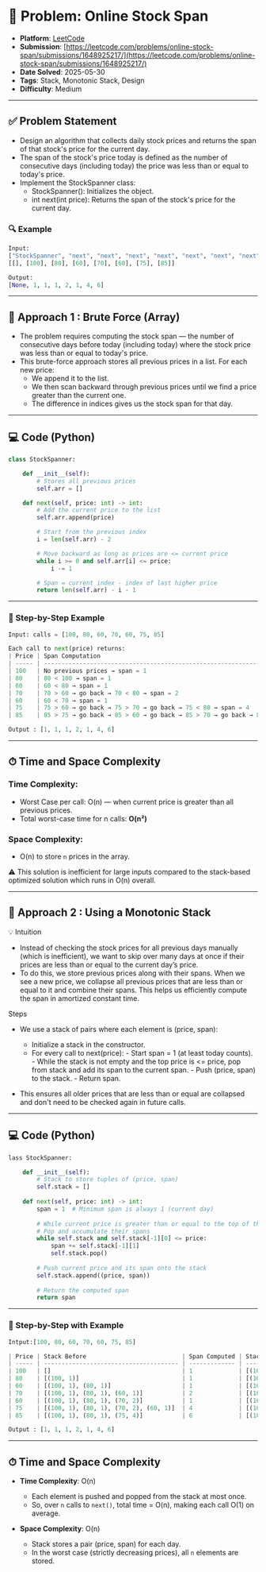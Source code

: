 # 🧲 Problem: Online Stock Span

- **Platform**: [LeetCode](https://leetcode.com/problems/online-stock-span/description/)
- **Submission**: [https://leetcode.com/problems/online-stock-span/submissions/1648925217/](https://leetcode.com/problems/online-stock-span/submissions/1648925217/)
- **Date Solved**: 2025-05-30
- **Tags**: Stack, Monotonic Stack, Design
- **Difficulty**: Medium

---

## ✅ Problem Statement
- Design an algorithm that collects daily stock prices and returns the span of that stock's price for the current day.
- The span of the stock's price today is defined as the number of consecutive days (including today) the price was less than or equal to today's price.
- Implement the StockSpanner class:
     - StockSpanner(): Initializes the object.
     - int next(int price): Returns the span of the stock's price for the current day.

### 🔍 Example
```python
Input: 
["StockSpanner", "next", "next", "next", "next", "next", "next", "next"]
[[], [100], [80], [60], [70], [60], [75], [85]]

Output: 
[None, 1, 1, 1, 2, 1, 4, 6]

```
---

## 🚀 Approach 1 : Brute Force (Array)
- The problem requires computing the stock span — the number of consecutive days before today (including today) where the stock price was less than or equal to today's price.
- This brute-force approach stores all previous prices in a list. For each new price:
     - We append it to the list.
     - We then scan backward through previous prices until we find a price greater than the current one.
     - The difference in indices gives us the stock span for that day.

---

## 💻 Code (Python)

```python
class StockSpanner:

    def __init__(self):
        # Stores all previous prices
        self.arr = []

    def next(self, price: int) -> int:
        # Add the current price to the list
        self.arr.append(price)

        # Start from the previous index
        i = len(self.arr) - 2

        # Move backward as long as prices are <= current price
        while i >= 0 and self.arr[i] <= price:
            i -= 1

        # Span = current index - index of last higher price
        return len(self.arr) - i - 1

```
---
### 🔁 Step-by-Step Example
```python
Input: calls = [100, 80, 60, 70, 60, 75, 85]

Each call to next(price) returns:
| Price | Span Computation                                                                                    | Span |
| ----- | --------------------------------------------------------------------------------------------------- | ---- |
| 100   | No previous prices → span = 1                                                                       | 1    |
| 80    | 80 < 100 → span = 1                                                                                 | 1    |
| 60    | 60 < 80 → span = 1                                                                                  | 1    |
| 70    | 70 > 60 → go back → 70 < 80 → span = 2                                                              | 2    |
| 60    | 60 < 70 → span = 1                                                                                  | 1    |
| 75    | 75 > 60 → go back → 75 > 70 → go back → 75 < 80 → span = 4                                          | 4    |
| 85    | 85 > 75 → go back → 85 > 60 → go back → 85 > 70 → go back → 85 > 60 → go back → 85 < 100 → span = 6 | 6    |

Output : [1, 1, 1, 2, 1, 4, 6]

```

---

## ⏱ Time and Space Complexity

### Time Complexity:
- Worst Case per call: O(n) — when current price is greater than all previous prices.
- Total worst-case time for n calls: **O(n²)**

### Space Complexity:
- O(n) to store `n` prices in the array.

⚠️ This solution is inefficient for large inputs compared to the stack-based optimized solution which runs in O(n) overall.

---

## 🚀 Approach  2 : Using a Monotonic Stack
💡 Intuition
- Instead of checking the stock prices for all previous days manually (which is inefficient), we want to skip over many days at once if their prices are less than or equal to the current day’s price.
- To do this, we store previous prices along with their spans. When we see a new price, we collapse all previous prices that are less than or equal to it and combine their spans. This helps us efficiently compute the span in amortized constant time.

Steps
- We use a stack of pairs where each element is (price, span):
     - Initialize a stack in the constructor.
     - For every call to next(price):
           - Start span = 1 (at least today counts).
           - While the stack is not empty and the top price is <= price, pop from stack and add its span to the current span.
           - Push (price, span) to the stack.
           - Return span.

- This ensures all older prices that are less than or equal are collapsed and don't need to be checked again in future calls.
---

## 💻 Code (Python)

```python
lass StockSpanner:

    def __init__(self):
        # Stack to store tuples of (price, span)
        self.stack = []
        
    def next(self, price: int) -> int:
        span = 1  # Minimum span is always 1 (current day)
        
        # While current price is greater than or equal to the top of the stack
        # Pop and accumulate their spans
        while self.stack and self.stack[-1][0] <= price:
            span += self.stack[-1][1]
            self.stack.pop()
        
        # Push current price and its span onto the stack
        self.stack.append((price, span))
        
        # Return the computed span
        return span
```
---
### 🔁 Step-by-Step with Example
```python
Intput:[100, 80, 60, 70, 60, 75, 85]

| Price | Stack Before                           | Span Computed | Stack After                           |
| ----- | -------------------------------------- | ------------- | --------------------------------------|
| 100   | []                                     | 1             | [(100, 1)]                            |
| 80    | [(100, 1)]                             | 1             | [(100, 1), (80, 1)]                   |
| 60    | [(100, 1), (80, 1)]                    | 1             | [(100, 1), (80, 1), (60, 1)]          |
| 70    | [(100, 1), (80, 1), (60, 1)]           | 2             | [(100, 1), (80, 1), (70, 2)]          |
| 60    | [(100, 1), (80, 1), (70, 2)]           | 1             | [(100, 1), (80, 1), (70, 2), (60, 1)] |
| 75    | [(100, 1), (80, 1), (70, 2), (60, 1)]  | 4             | [(100, 1), (80, 1), (75, 4)]          |
| 85    | [(100, 1), (80, 1), (75, 4)]           | 6             | [(100, 1), (85, 6)]                   |

Output : [1, 1, 1, 2, 1, 4, 6]
```
---

## ⏱ Time and Space Complexity

- **Time Complexity**: O(n)
  - Each element is pushed and popped from the stack at most once.
  - So, over `n` calls to `next()`, total time = O(n), making each call O(1) on average.

- **Space Complexity**: O(n)
  - Stack stores a pair (price, span) for each day.
  - In the worst case (strictly decreasing prices), all `n` elements are stored.

